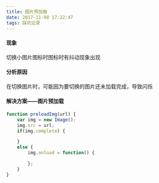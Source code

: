 ```yaml
---
title: 图片预加载
date: 2017-11-08 17:22:47
tags: 踩坑记录
---
```


#### 现象

切换小图片图标时图标时有抖动现象出现

#### 分析原因

在切换图片时，可能因为要切换的图片还未加载完成，导致闪烁

#### 解决方案——图片预加载

```javascript
function preloadImg(url) {
    var img = new Image();
    img.src = url;
    if(img.complete) {

    }
    else {
        img.onload = function() {

        };
    }
}
```
